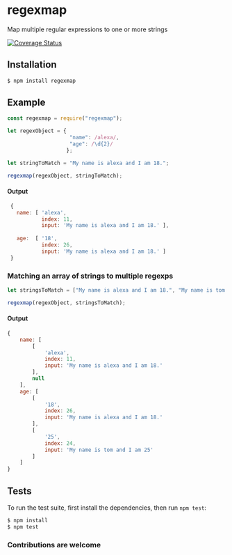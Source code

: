 # regexmap 

Map multiple regular expressions to one or more strings

[![Coverage Status](https://coveralls.io/repos/github/therewillbecode/regexmap/badge.svg?branch=master)](https://coveralls.io/github/therewillbecode/regexmap?branch=master)


## Installation

```bash
$ npm install regexmap
```


## Example

```js
const regexmap = require("regexmap");

let regexObject = {
                    "name": /alexa/, 
                    "age": /\d{2}/ 
                   };

let stringToMatch = "My name is alexa and I am 18.";

regexmap(regexObject, stringToMatch);
```

#### Output
```js
 {
   name: [ 'alexa', 
           index: 11, 
           input: 'My name is alexa and I am 18.' ],
 
   age:  [ '18',
           index: 26,
           input: 'My name is alexa and I am 18.' ]
 }
```


### Matching an array of strings to multiple regexps

```js
let stringsToMatch = ["My name is alexa and I am 18.", "My name is tom and I am 25"];

regexmap(regexObject, stringsToMatch);
```
#### Output
```js
{
    name: [
        [
            'alexa',
            index: 11,
            input: 'My name is alexa and I am 18.'
        ],
        null
    ],
    age: [
        [
            '18',
            index: 26,
            input: 'My name is alexa and I am 18.'
        ],
        [
            '25',
            index: 24,
            input: 'My name is tom and I am 25'
        ]
    ]
}
```

## Tests

  To run the test suite, first install the dependencies, then run `npm test`:

```bash
$ npm install
$ npm test
```

### Contributions are welcome
